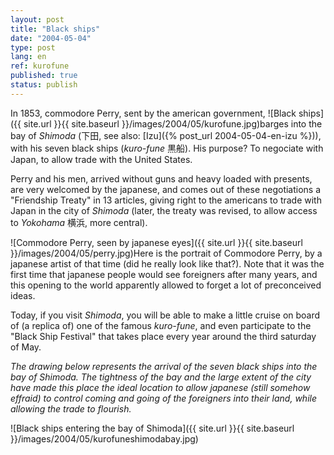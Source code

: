 ```yaml
---
layout: post
title: "Black ships"
date: "2004-05-04"
type: post
lang: en
ref: kurofune
published: true
status: publish
---
```




In 1853, commodore Perry, sent by the american government, ![Black ships]({{ site.url }}{{ site.baseurl }}/images/2004/05/kurofune.jpg)barges into the bay of _Shimoda_ (下田, see also: [Izu]({% post_url 2004-05-04-en-izu %})), with his seven black ships (_kuro-fune_ 黒船). His purpose? To negociate with Japan, to allow trade with the United States.

Perry and his men, arrived without guns and heavy loaded with presents, are very welcomed by the japanese, and comes out of these negotiations a "Friendship Treaty" in 13 articles, giving right to the americans to trade with Japan in the city of _Shimoda_ (later, the treaty was revised, to allow access to _Yokohama_ 横浜, more central).

![Commodore Perry, seen by japanese eyes]({{ site.url }}{{ site.baseurl }}/images/2004/05/perry.jpg)Here is the portrait of Commodore Perry, by a japanese artist of that time (did he really look like that?). Note that it was the first time that japanese people would see foreigners after many years, and this opening to the world apparently allowed to forget a lot of preconceived ideas.

Today, if you visit _Shimoda_, you will be able to make a little cruise on board of (a replica of) one of the famous _kuro-fune_, and even participate to the "Black Ship Festival" that takes place every year around the third saturday of May.

_The drawing below represents the arrival of the seven black ships into the bay of Shimoda. The tightness of the bay and the large extent of the city have made this place the ideal location to allow japanese (still somehow effraid) to control coming and going of the foreigners into their land, while allowing the trade to flourish._

![Black ships entering the bay of Shimoda]({{ site.url }}{{ site.baseurl }}/images/2004/05/kurofuneshimodabay.jpg)



